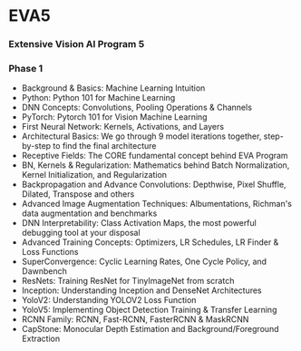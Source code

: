 # EVA5
### Extensive Vision AI Program 5
### Phase 1

- Background & Basics: Machine Learning Intuition
- Python: Python 101 for Machine Learning
- DNN Concepts: Convolutions, Pooling Operations & Channels
- PyTorch: Pytorch 101 for Vision Machine Learning
- First Neural Network: Kernels, Activations, and Layers
- Architectural Basics: We go through 9 model iterations together, step-by-step to find the final architecture
- Receptive Fields: The CORE fundamental concept behind EVA Program
- BN, Kernels & Regularization: Mathematics behind Batch Normalization, Kernel Initialization, and Regularization
- Backpropagation and Advance Convolutions: Depthwise, Pixel Shuffle, Dilated, Transpose and others
- Advanced Image Augmentation Techniques: Albumentations, Richman's data augmentation and benchmarks
- DNN Interpretability: Class Activation Maps, the most powerful debugging tool at your disposal
- Advanced Training Concepts: Optimizers, LR Schedules, LR Finder & Loss Functions
- SuperConvergence: Cyclic Learning Rates, One Cycle Policy, and Dawnbench
- ResNets: Training ResNet for TinyImageNet from scratch
- Inception: Understanding Inception and DenseNet Architectures
- YoloV2: Understanding YOLOV2 Loss Function
- YoloV5: Implementing Object Detection Training & Transfer Learning
- RCNN Family: RCNN, Fast-RCNN, FasterRCNN & MaskRCNN
- CapStone: Monocular Depth Estimation and Background/Foreground Extraction
